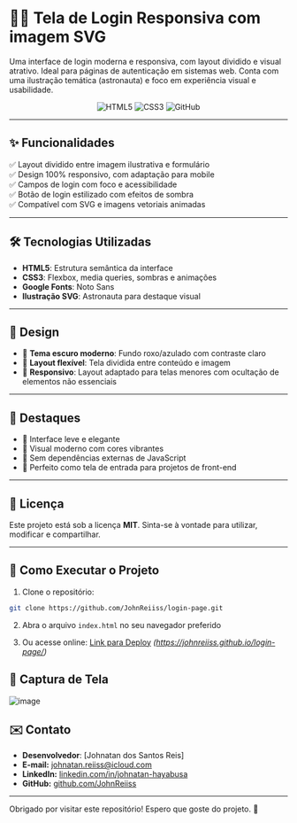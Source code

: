 # 🧑‍🚀 Tela de Login Responsiva com imagem SVG

Uma interface de login moderna e responsiva, com layout dividido e visual atrativo. Ideal para páginas de autenticação em sistemas web. Conta com uma ilustração temática (astronauta) e foco em experiência visual e usabilidade.

<div align="center">
  <img src="https://img.shields.io/badge/HTML5-E34F26?style=for-the-badge&logo=html5&logoColor=white" alt="HTML5">
  <img src="https://img.shields.io/badge/CSS3-1572B6?style=for-the-badge&logo=css3&logoColor=white" alt="CSS3">
  <img src="https://img.shields.io/badge/GitHub-100000?style=for-the-badge&logo=github&logoColor=white" alt="GitHub">
</div>

---

## ✨ Funcionalidades

✅ Layout dividido entre imagem ilustrativa e formulário  
✅ Design 100% responsivo, com adaptação para mobile  
✅ Campos de login com foco e acessibilidade  
✅ Botão de login estilizado com efeitos de sombra  
✅ Compatível com SVG e imagens vetoriais animadas  

---

## 🛠️ Tecnologias Utilizadas

- **HTML5**: Estrutura semântica da interface
- **CSS3**: Flexbox, media queries, sombras e animações
- **Google Fonts**: Noto Sans
- **Ilustração SVG**: Astronauta para destaque visual

---

## 🎨 Design

- 🌌 **Tema escuro moderno**: Fundo roxo/azulado com contraste claro
- 🧩 **Layout flexível**: Tela dividida entre conteúdo e imagem
- 📱 **Responsivo**: Layout adaptado para telas menores com ocultação de elementos não essenciais

---

## 🌟 Destaques

- 🔹 Interface leve e elegante
- 🔹 Visual moderno com cores vibrantes
- 🔹 Sem dependências externas de JavaScript
- 🔹 Perfeito como tela de entrada para projetos de front-end

---

## 📄 Licença

Este projeto está sob a licença **MIT**. Sinta-se à vontade para utilizar, modificar e compartilhar.

---

## 🚀 Como Executar o Projeto

1. Clone o repositório:
```bash
git clone https://github.com/JohnReiiss/login-page.git
```

2. Abra o arquivo `index.html` no seu navegador preferido

3. Ou acesse online: [Link para Deploy](#) *(https://johnreiiss.github.io/login-page/)*

## 📌 Captura de Tela
![image](![image](https://github.com/user-attachments/assets/dff94319-f889-492b-a308-9cefe507a66e))

## ✉️ Contato

- **Desenvolvedor**: [Johnatan dos Santos Reis]  
- **E-mail:** johnatan.reiiss@icloud.com
- **LinkedIn:** [linkedin.com/in/johnatan-hayabusa](https://www.linkedin.com/in/johnatan-dos-santos-reis-945092b7/)
- **GitHub:** [github.com/JohnReiiss](https://github.com/JohnReiiss)  

---

Obrigado por visitar este repositório! Espero que goste do projeto. 🚀
